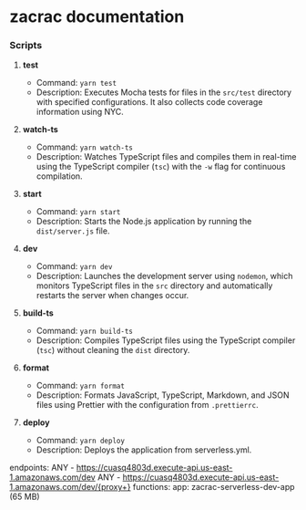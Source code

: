 # zacrac documentation

### Scripts

1. **test**
   - Command: `yarn test`
   - Description: Executes Mocha tests for files in the `src/test` directory with specified configurations. It also collects code coverage information using NYC.

2. **watch-ts**
   - Command: `yarn watch-ts`
   - Description: Watches TypeScript files and compiles them in real-time using the TypeScript compiler (`tsc`) with the `-w` flag for continuous compilation.

3. **start**
   - Command: `yarn start`
   - Description: Starts the Node.js application by running the `dist/server.js` file.

4. **dev**
   - Command: `yarn dev`
   - Description: Launches the development server using `nodemon`, which monitors TypeScript files in the `src` directory and automatically restarts the server when changes occur.

5. **build-ts**
   - Command: `yarn build-ts`
   - Description: Compiles TypeScript files using the TypeScript compiler (`tsc`) without cleaning the `dist` directory.

6. **format**
    - Command: `yarn format`
    - Description: Formats JavaScript, TypeScript, Markdown, and JSON files using Prettier with the configuration from `.prettierrc`.
7. **deploy**
    - Command: `yarn deploy`
    - Description: Deploys the application from serverless.yml.

endpoints:
  ANY - https://cuasq4803d.execute-api.us-east-1.amazonaws.com/dev
  ANY - https://cuasq4803d.execute-api.us-east-1.amazonaws.com/dev/{proxy+}
functions:
  app: zacrac-serverless-dev-app (65 MB)
  